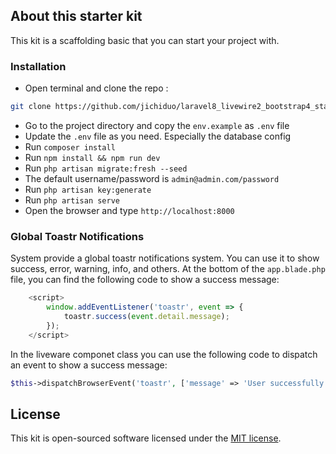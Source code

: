 ## About this starter kit

This kit is a scaffolding basic that you can start your project with.

### Installation
- Open terminal and clone the repo : 
``` bash
git clone https://github.com/jichiduo/laravel8_livewire2_bootstrap4_starter.git 
```
- Go to the project directory and copy the `env.example` as `.env` file
- Update the `.env` file as you need. Especially the database config
- Run `composer install`
- Run `npm install && npm run dev`
- Run `php artisan migrate:fresh --seed`  
- The default username/password is `admin@admin.com/password`
- Run `php artisan key:generate`
- Run `php artisan serve`
- Open the browser and type `http://localhost:8000`

### Global Toastr Notifications
System provide a global toastr notifications system. You can use it to show success, error, warning, info, and others.
At the bottom of the `app.blade.php` file, you can find the following code to show a success message:
```javascript
    <script>
        window.addEventListener('toastr', event => {
            toastr.success(event.detail.message);
        });
    </script>
```
In the liveware componet class you can use the following code to dispatch an event to show a success message:
```php
$this->dispatchBrowserEvent('toastr', ['message' => 'User successfully updated.']);
```

## License

This kit is open-sourced software licensed under the [MIT license](https://opensource.org/licenses/MIT).


